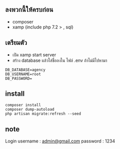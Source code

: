 ##  ลงพวกนี้ให้ครบก่อน  
- composer
- xamp (include php 7.2 > , sql)

## เตรียมตัว
- เปิด xamp start server
- สร้าง database แล้วใส่ชื่อลงใน ไฟล์ .env  ถ้าไม่มีไปหามา

```
DB_DATABASE=agency
DB_USERNAME=root
DB_PASSWORD=
```

## install 
```
composer install
composer dump-autoload 
php artisan migrate:refresh --seed
```
## note
Login
username : admin@gmail.com
password  : 1234